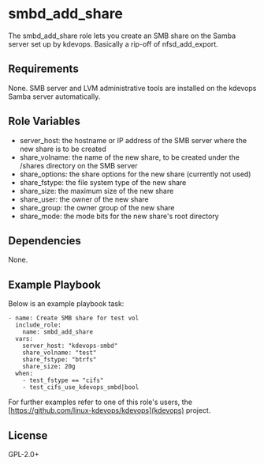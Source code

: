 smbd_add_share
================

The smbd_add_share role lets you create an SMB share on the Samba
server set up by kdevops.  Basically a rip-off of nfsd_add_export.

Requirements
------------

None. SMB server and LVM administrative tools are installed on the
kdevops Samba server automatically.

Role Variables
--------------

  * server_host: the hostname or IP address of the SMB server where
    the new share is to be created
  * share_volname: the name of the new share, to be created under
    the /shares directory on the SMB server
  * share_options: the share options for the new share (currently not used)
  * share_fstype: the file system type of the new share
  * share_size: the maximum size of the new share
  * share_user: the owner of the new share
  * share_group: the owner group of the new share
  * share_mode: the mode bits for the new share's root directory

Dependencies
------------

None.

Example Playbook
----------------

Below is an example playbook task:

```
- name: Create SMB share for test vol
  include_role:
    name: smbd_add_share
  vars:
    server_host: "kdevops-smbd"
    share_volname: "test"
    share_fstype: "btrfs"
    share_size: 20g
  when:
    - test_fstype == "cifs"
    - test_cifs_use_kdevops_smbd|bool
```

For further examples refer to one of this role's users, the
[https://github.com/linux-kdevops/kdevops](kdevops) project.

License
-------

GPL-2.0+
